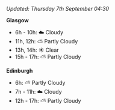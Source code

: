 *Updated: Thursday 7th September 04:30*

**Glasgow**

* 6h - 10h: :cloud: Cloudy
* 11h, 12h: :partly_sunny: Partly Cloudy
* 13h, 14h: :sunny: Clear
* 15h - 17h: :partly_sunny: Partly Cloudy

**Edinburgh**

* 6h: :partly_sunny: Partly Cloudy
* 7h - 11h: :cloud: Cloudy
* 12h - 17h: :partly_sunny: Partly Cloudy

